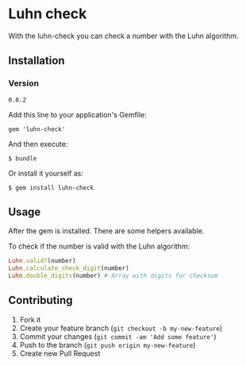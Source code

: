 # Luhn check

With the luhn-check you can check a number with the Luhn algorithm.

## Installation
### Version
`0.0.2`

Add this line to your application's Gemfile:

    gem 'luhn-check'

And then execute:

    $ bundle

Or install it yourself as:

    $ gem install luhn-check

## Usage

After the gem is installed. There are some helpers available.

To check if the number is valid with the Luhn algorithm:

  ```ruby
  Luhn.valid?(number)
  Luhn.calculate_check_digit(number)
  Luhn.double_digits(number) # Array with digits for checksum
  ```

## Contributing

1. Fork it
2. Create your feature branch (`git checkout -b my-new-feature`)
3. Commit your changes (`git commit -am 'Add some feature'`)
4. Push to the branch (`git push origin my-new-feature`)
5. Create new Pull Request
